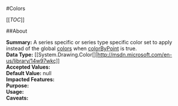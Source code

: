 #Colors

[[_TOC_]]

##About

**Summary:**  A series specific or series type specific color set to apply instead of the global <a href="#colors">colors</a> when <a href="#plotOptions.column.colorByPoint">colorByPoint</a> is true.   
**Data Type:** [[System.Drawing.Color[]|http://msdn.microsoft.com/en-us/library/14w97wkc]]  
**Accepted Values:**   
**Default Value:** null  
**Impacted Features:**   
**Purpose:**   
**Usage:**   
**Caveats:**   

